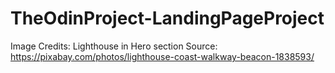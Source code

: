 # TheOdinProject-LandingPageProject

Image Credits:
Lighthouse in Hero section
Source: https://pixabay.com/photos/lighthouse-coast-walkway-beacon-1838593/